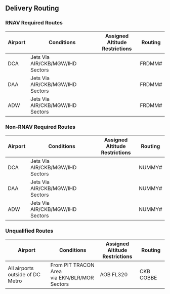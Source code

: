 ## Delivery Routing

### RNAV Required Routes
| Airport | Conditions | Assigned Altitude <br> Restrictions | Routing |
| ------- | ---------- | --------- | ------- |
| DCA | Jets Via AIR/CKB/MGW/IHD Sectors | | FRDMM# |
| DAA | Jets Via AIR/CKB/MGW/IHD Sectors | | FRDMM# |
| ADW | Jets Via AIR/CKB/MGW/IHD Sectors | | FRDMM# |

### Non-RNAV Required Routes
| Airport | Conditions | Assigned Altitude <br> Restrictions | Routing |
| ------- | ---------- | --------- | ------- |
| DCA | Jets Via AIR/CKB/MGW/IHD Sectors | | NUMMY# |
| DAA | Jets Via AIR/CKB/MGW/IHD Sectors | | NUMMY# |
| ADW | Jets Via AIR/CKB/MGW/IHD Sectors | | NUMMY# |



### Unqualified Routes

| Airport | Conditions | Assigned Altitude <br> Restrictions | Routing |
| ------- | ---------- | --------- | ------- |
| All airports outside of DC Metro | From PIT TRACON Area  <br> via EKN/BLR/MOR Sectors | AOB FL320 | CKB COBBE |